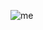 

![me](https://github.com/user-attachments/assets/3d8613a9-0c39-4c73-9f49-e882895f34a1)























  



